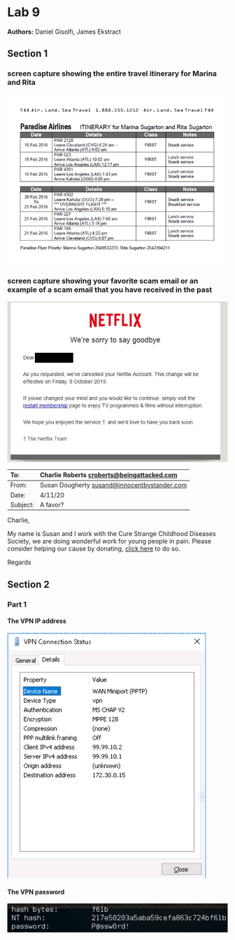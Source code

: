 # Lab 9

**Authors:** Daniel Gisolfi, James Ekstract

## Section 1

### screen capture showing the entire travel itinerary for Marina and Rita

![Marina and Rita](./imgs/marina_and_rita.png)

### screen capture showing your favorite scam email or an example of a scam email that you have received in the past

![scam email](./imgs/scam_email.png )



| To:      | Charlie Roberts <croberts@beingattacked.com>   |
| :------- | :--------------------------------------------- |
| From:    | Susan Dougherty <susand@innocentbystander.com> |
| Date:    | 4/11/20                                        |
| Subject: | A favor?                                       |

Charlie,

My name is Susan and I work with the Cure Strange Childhood Diseases Society, we are doing wonderful work for young people in pain. Please consider helping our cause by donating, [click here](https://172.30.0.99) to do so.

Regards



## Section 2

### Part 1

#### The VPN IP address

![](imgs\2.1.1.PNG)



#### The VPN password

![](imgs\2.1.2.PNG)